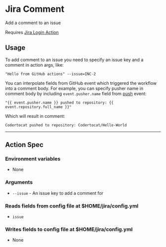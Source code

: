 # Jira Comment
Add a comment to an issue

Requires [Jira Login Action](https://github.com/marketplace/actions/jira-login)

## Usage
To add comment to an issue you need to specify an issue key and a comment in action args, like:

`"Hello from GitHub actions" --issue=INC-2`

You can interpolate fields from GitHub event which triggered the workflow into a comment body. For example, you can specify pusher name in comment body by including `event.pusher.name` field from [push](https://developer.github.com/v3/activity/events/types/#pushevent) event:

    "{{ event.pusher.name }} pushed to repository: {{ event.repository.full_name }}"

Which will result in comment:

    Codertocat pushed to repository: Codertocat/Hello-World

----
## Action Spec

### Environment variables
- None

### Arguments
- `--issue` - An issue key to add a comment for

### Reads fields from config file at $HOME/jira/config.yml
- `issue`

### Writes fields to config file at $HOME/jira/config.yml
- None